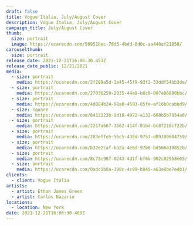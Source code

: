 ```yaml
---
draft: false
title: Vogue Italia, July/August Cover
description: Vogue Italia, July/August Cover
campaign_title: July/August Cover
thumb:
  size: portrait
  image: https://ucarecdn.com/56951bec-78d5-4bdd-8d0c-aa440ef21858/
carouselthumb:
  size: portrait
release_date: 2021-12-21T16:06:30.453Z
release_date_public: 12/21/2021
media:
  - size: portrait
    media: https://ucarecdn.com/2f289a5d-1e45-45f9-93f2-33ddf54bb3de/
  - size: portrait
    media: https://ucarecdn.com/27036259-2035-44e9-b0c8-087e86880bbc/
  - size: portrait
    media: https://ucarecdn.com/4d884b24-98a0-4593-85fe-af16b0cabbd9/
  - size: square
    media: https://ucarecdn.com/8412223b-9d18-4972-a132-668b5b7954a8/
  - size: portrait
    media: https://ucarecdn.com/2217a667-3562-414f-81bd-bc87218cf22b/
  - size: portrait
    media: https://ucarecdn.com/283effe5-56c5-438d-9757-d89100604759/
  - size: portrait
    media: https://ucarecdn.com/b32e2caf-ba2a-4e6d-97b8-bd566419852b/
  - size: portrait
    media: https://ucarecdn.com/8c73c987-0243-4d1f-bf6b-902c02958e65/
  - size: portrait
    media: https://ucarecdn.com/0adc1b8a-390c-4c99-b049-a63e8be7e4b1/
clients:
  - client: Vogue Italia
artists:
  - artist: Ethan James Green
  - artist: Carlos Nazario
locations:
  - location: New York
date: 2021-12-21T16:06:30.469Z
---
```

